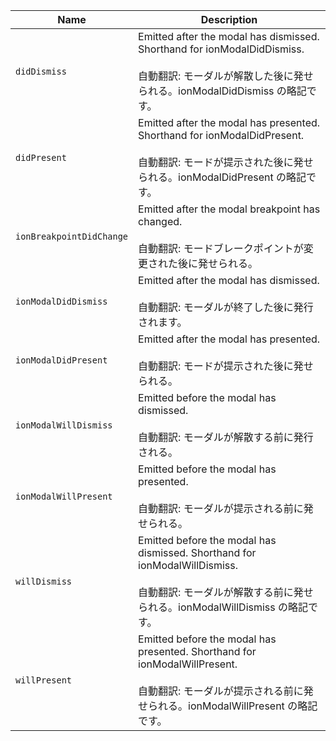 | Name                     | Description                                                                                                                                                          |
| ------------------------ | -------------------------------------------------------------------------------------------------------------------------------------------------------------------- |
| `didDismiss`             | Emitted after the modal has dismissed. Shorthand for ionModalDidDismiss.<br /><br />自動翻訳: モーダルが解散した後に発せられる。ionModalDidDismiss の略記です。      |
| `didPresent`             | Emitted after the modal has presented. Shorthand for ionModalDidPresent.<br /><br />自動翻訳: モードが提示された後に発せられる。ionModalDidPresent の略記です。      |
| `ionBreakpointDidChange` | Emitted after the modal breakpoint has changed.<br /><br />自動翻訳: モードブレークポイントが変更された後に発せられる。                                              |
| `ionModalDidDismiss`     | Emitted after the modal has dismissed.<br /><br />自動翻訳: モーダルが終了した後に発行されます。                                                                     |
| `ionModalDidPresent`     | Emitted after the modal has presented.<br /><br />自動翻訳: モードが提示された後に発せられる。                                                                       |
| `ionModalWillDismiss`    | Emitted before the modal has dismissed.<br /><br />自動翻訳: モーダルが解散する前に発行される。                                                                      |
| `ionModalWillPresent`    | Emitted before the modal has presented.<br /><br />自動翻訳: モーダルが提示される前に発せられる。                                                                    |
| `willDismiss`            | Emitted before the modal has dismissed. Shorthand for ionModalWillDismiss.<br /><br />自動翻訳: モーダルが解散する前に発せられる。ionModalWillDismiss の略記です。   |
| `willPresent`            | Emitted before the modal has presented. Shorthand for ionModalWillPresent.<br /><br />自動翻訳: モーダルが提示される前に発せられる。ionModalWillPresent の略記です。 |
